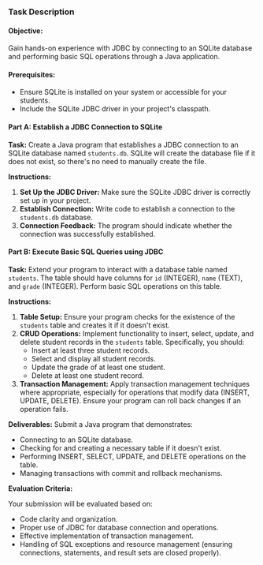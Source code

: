 ### Task Description
#### **Objective:**
Gain hands-on experience with JDBC by connecting to an SQLite database and performing basic SQL operations through a Java application.

#### **Prerequisites:**
- Ensure SQLite is installed on your system or accessible for your students.
- Include the SQLite JDBC driver in your project's classpath.

#### Part A: Establish a JDBC Connection to SQLite
**Task:**
Create a Java program that establishes a JDBC connection to an SQLite database named `students.db`. 
SQLite will create the database file if it does not exist, so there's no need to manually create the file.

**Instructions:**

1. **Set Up the JDBC Driver:** Make sure the SQLite JDBC driver is correctly set up in your project.
2. **Establish Connection:** Write code to establish a connection to the `students.db` database.
3. **Connection Feedback:** The program should indicate whether the connection was successfully established.

#### Part B: Execute Basic SQL Queries using JDBC
**Task:**
Extend your program to interact with a database table named `students`. 
The table should have columns for `id` (INTEGER), `name` (TEXT), and `grade` (INTEGER).
Perform basic SQL operations on this table.

**Instructions:**
1. **Table Setup:** Ensure your program checks for the existence of the `students` table and creates it if it doesn't exist.
2. **CRUD Operations:** Implement functionality to insert, select, update, and delete student records in the `students` table. Specifically, you should:
    - Insert at least three student records.
    - Select and display all student records.
    - Update the grade of at least one student.
    - Delete at least one student record.
3. **Transaction Management:** Apply transaction management techniques where appropriate, especially for operations that modify data (INSERT, UPDATE, DELETE). Ensure your program can roll back changes if an operation fails.

**Deliverables:**
Submit a Java program that demonstrates:
- Connecting to an SQLite database.
- Checking for and creating a necessary table if it doesn't exist.
- Performing INSERT, SELECT, UPDATE, and DELETE operations on the table.
- Managing transactions with commit and rollback mechanisms.

**Evaluation Criteria:**

Your submission will be evaluated based on:
- Code clarity and organization.
- Proper use of JDBC for database connection and operations.
- Effective implementation of transaction management.
- Handling of SQL exceptions and resource management (ensuring connections, statements, and result sets are closed properly).
